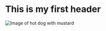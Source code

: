 # This is my first header

![Image of hot dog with mustard](https://upload.wikimedia.org/wikipedia/commons/f/fb/Hotdog_-_Evan_Swigart.jpg)
